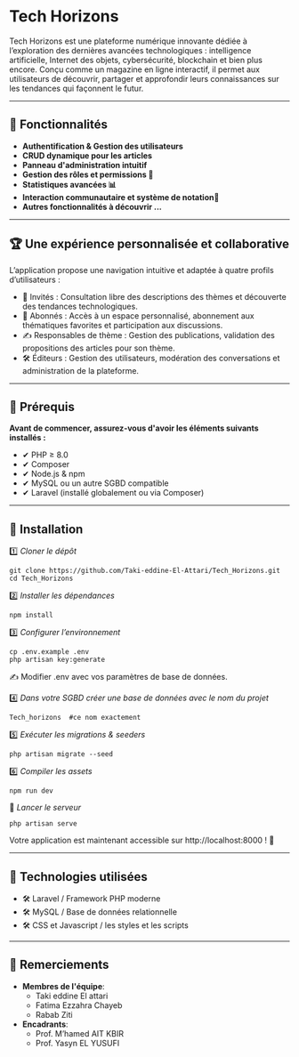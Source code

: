 # Tech Horizons

Tech Horizons est une plateforme numérique innovante dédiée à l’exploration des dernières avancées technologiques : intelligence artificielle, Internet des objets, cybersécurité, blockchain et bien plus encore. Conçu comme un magazine en ligne interactif, il permet aux utilisateurs de découvrir, partager et approfondir leurs connaissances sur les tendances qui façonnent le futur.

---

## 🚀 Fonctionnalités

- **Authentification & Gestion des utilisateurs**
- **CRUD dynamique pour les articles**
- **Panneau d'administration intuitif**
- **Gestion des rôles et permissions 🔐**
- **Statistiques avancées 📊**
- **Interaction communautaire et système de notation💬**
- **Autres fonctionnalités à découvrir ...**

---

## 🏆 Une expérience personnalisée et collaborative

L’application propose une navigation intuitive et adaptée à quatre profils d’utilisateurs :

- 👤 Invités : Consultation libre des descriptions des thèmes et découverte des tendances technologiques.
- 📖 Abonnés : Accès à un espace personnalisé, abonnement aux thématiques favorites et participation aux discussions.
- ✍ Responsables de thème : Gestion des publications, validation des propositions des articles pour son thème.
- 🛠 Éditeurs : Gestion des utilisateurs, modération des conversations et administration de la plateforme.

---



## 📌 Prérequis

**Avant de commencer, assurez-vous d'avoir les éléments suivants installés :**

- ✔ PHP ≥ 8.0
- ✔ Composer
- ✔ Node.js & npm
- ✔ MySQL ou un autre SGBD compatible
- ✔ Laravel (installé globalement ou via Composer)

---

## 🔧 Installation

1️⃣ *Cloner le dépôt*

```
git clone https://github.com/Taki-eddine-El-Attari/Tech_Horizons.git
cd Tech_Horizons
```

2️⃣ *Installer les dépendances*

```
npm install
```

3️⃣ *Configurer l’environnement*

```
cp .env.example .env
php artisan key:generate
```
✍ Modifier .env avec vos paramètres de base de données.

4️⃣ *Dans votre SGBD créer une base de données avec le nom du projet*

```
Tech_horizons  #ce nom exactement
```

5️⃣ *Exécuter les migrations & seeders*

```
php artisan migrate --seed
```

6️⃣ *Compiler les assets*

```
npm run dev
```

🚀 *Lancer le serveur*

```
php artisan serve
```

Votre application est maintenant accessible sur http://localhost:8000 ! 🎉

---

## 🎨 Technologies utilisées

- 🛠 Laravel / Framework PHP moderne
- 🛠 MySQL / Base de données relationnelle
- 🛠 CSS et Javascript / les styles et les scripts

---

## 🌟 Remerciements

- **Membres de l'équipe**:
    - Taki eddine El attari
    - Fatima Ezzahra Chayeb
    - Rabab Ziti
- **Encadrants**:
    - Prof. M’hamed AIT KBIR
    - Prof. Yasyn EL YUSUFI
